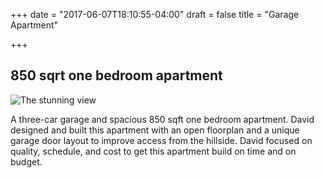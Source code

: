 +++
date = "2017-06-07T18:10:55-04:00"
draft = false
title = "Garage Apartment"

+++

## 850 sqrt one bedroom apartment

![The stunning view](/img/apartment.jpg)

A three-car garage and spacious 850 sqft one bedroom apartment. David designed and built this apartment with an open floorplan and a unique garage door layout to improve access from the hillside. David focused on quality, schedule, and cost to get this apartment build on time and on budget.
